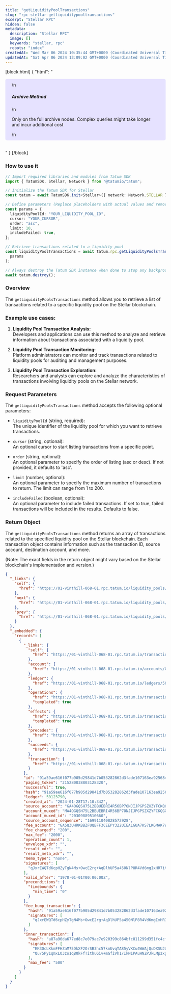 ```yaml
---
title: "getLiquidityPoolTransactions"
slug: "rpc-stellar-getliquiditypooltransactions"
excerpt: "Stellar RPC"
hidden: false
metadata: 
  description: "Stellar RPC"
  image: []
  keywords: "stellar, rpc"
  robots: "index"
createdAt: "Wed Mar 06 2024 10:35:44 GMT+0000 (Coordinated Universal Time)"
updatedAt: "Sat Apr 06 2024 13:09:02 GMT+0000 (Coordinated Universal Time)"
---
```

[block:html]
{
  "html": "<div style="padding: 10px 20px; border-radius: 5px; background-color: #e6e2ff; margin: 0 0 30px 0;">\n  <h5>Archive Method</h5>\n  <p>Only on the full archive nodes. Complex queries might take longer and incur additional cost</p>\n</div>"
}
[/block]


### How to use it

```typescript
// Import required libraries and modules from Tatum SDK
import { TatumSDK, Stellar, Network } from "@tatumio/tatum";

// Initialize the Tatum SDK for Stellar
const tatum = await TatumSDK.init<Stellar>({ network: Network.STELLAR });

// Define parameters (Replace placeholders with actual values and remove redundant)
const params = {
  liquidityPoolId: "YOUR_LIQUIDITY_POOL_ID",
  cursor: "YOUR_CURSOR",
  order: "asc",
  limit: 10,
  includeFailed: true,
};

// Retrieve transactions related to a liquidity pool
const liquidityPoolTransactions = await tatum.rpc.getLiquidityPoolsTransactions(
  params
);

// Always destroy the Tatum SDK instance when done to stop any background processes
await tatum.destroy();
```

### Overview

The `getLiquidityPoolsTransactions` method allows you to retrieve a list of transactions related to a specific liquidity pool on the Stellar blockchain.

### Example use cases:

1. **Liquidity Pool Transaction Analysis:**  
   Developers and applications can use this method to analyze and retrieve information about transactions associated with a liquidity pool.

2. **Liquidity Pool Transaction Monitoring:**  
   Platform administrators can monitor and track transactions related to liquidity pools for auditing and management purposes.

3. **Liquidity Pool Transaction Exploration:**  
   Researchers and analysts can explore and analyze the characteristics of transactions involving liquidity pools on the Stellar network.

### Request Parameters

The `getLiquidityPoolsTransactions` method accepts the following optional parameters:

- `liquidityPoolId` (string, required):  
  The unique identifier of the liquidity pool for which you want to retrieve transactions.

- `cursor` (string, optional):  
  An optional cursor to start listing transactions from a specific point.

- `order` (string, optional):  
  An optional parameter to specify the order of listing (asc or desc). If not provided, it defaults to 'asc'.

- `limit` (number, optional):  
  An optional parameter to specify the maximum number of transactions to return. The limit can range from 1 to 200.

- `includeFailed` (boolean, optional):  
  An optional parameter to include failed transactions. If set to true, failed transactions will be included in the results. Defaults to false.

### Return Object

The `getLiquidityPoolsTransactions` method returns an array of transactions related to the specified liquidity pool on the Stellar blockchain. Each transaction object contains information such as the transaction ID, source account, destination account, and more.

(Note: The exact fields in the return object might vary based on the Stellar blockchain's implementation and version.)

```json
{
  "_links": {
    "self": {
      "href": "https://01-vinthill-068-01.rpc.tatum.io/liquidity_pools/0000a8198b5e25994c1ca5b0556faeb27325ac746296944144e0a7406d501e8a/transactions?cursor=&limit=10&order=asc"
    },
    "next": {
      "href": "https://01-vinthill-068-01.rpc.tatum.io/liquidity_pools/0000a8198b5e25994c1ca5b0556faeb27325ac746296944144e0a7406d501e8a/transactions?cursor=215379467295031296&limit=10&order=asc"
    },
    "prev": {
      "href": "https://01-vinthill-068-01.rpc.tatum.io/liquidity_pools/0000a8198b5e25994c1ca5b0556faeb27325ac746296944144e0a7406d501e8a/transactions?cursor=215280038803128320&limit=10&order=desc"
    }
  },
  "_embedded": {
    "records": [
      {
        "_links": {
          "self": {
            "href": "https://01-vinthill-068-01.rpc.tatum.io/transactions/91a59ae616f077b905d29841d7b053282862d3fade107163ea9256847588ef56"
          },
          "account": {
            "href": "https://01-vinthill-068-01.rpc.tatum.io/accounts/GA4OGQSH75L2BBUEBRI4R56BP7ONJIJPGPSZXZYFCKQGXICPOXWFAU4H"
          },
          "ledger": {
            "href": "https://01-vinthill-068-01.rpc.tatum.io/ledgers/50123790"
          },
          "operations": {
            "href": "https://01-vinthill-068-01.rpc.tatum.io/transactions/91a59ae616f077b905d29841d7b053282862d3fade107163ea9256847588ef56/operations{?cursor,limit,order}",
            "templated": true
          },
          "effects": {
            "href": "https://01-vinthill-068-01.rpc.tatum.io/transactions/91a59ae616f077b905d29841d7b053282862d3fade107163ea9256847588ef56/effects{?cursor,limit,order}",
            "templated": true
          },
          "precedes": {
            "href": "https://01-vinthill-068-01.rpc.tatum.io/transactions?order=asc&cursor=215280038803128320"
          },
          "succeeds": {
            "href": "https://01-vinthill-068-01.rpc.tatum.io/transactions?order=desc&cursor=215280038803128320"
          },
          "transaction": {
            "href": "https://01-vinthill-068-01.rpc.tatum.io/transactions/91a59ae616f077b905d29841d7b053282862d3fade107163ea9256847588ef56"
          }
        },
        "id": "91a59ae616f077b905d29841d7b053282862d3fade107163ea9256847588ef56",
        "paging_token": "215280038803128320",
        "successful": true,
        "hash": "91a59ae616f077b905d29841d7b053282862d3fade107163ea9256847588ef56",
        "ledger": 50123790,
        "created_at": "2024-01-28T17:10:34Z",
        "source_account": "GA4OGQSH75L2BBUEBRI4R56BP7ONJIJPGPSZXZYFCKQGXICPOXWFAU4H",
        "account_muxed": "MA4OGQSH75L2BBUEBRI4R56BP7ONJIJPGPSZXZYFCKQGXICPOXWFAAAACJ4MHP7NAT4JQ",
        "account_muxed_id": "20309889510660",
        "source_account_sequence": "169911040828572928",
        "fee_account": "GA5Q3UHRKBBZFUQBFF3CEEPY322UIEALGUA7KS7LKGMAK7WJ4NF3W742",
        "fee_charged": "200",
        "max_fee": "2000",
        "operation_count": 1,
        "envelope_xdr": "",
        "result_xdr": "",
        "result_meta_xdr": "",
        "memo_type": "none",
        "signatures": [
          "qJxrEWQTd6cpHZyTgN4Ms+OwcE2rg+AqDlhUP5a450NlP8R4Vd6mgIxHR7ituxy9GS2W7Rl1XmqpgNCVup0kCw=="
        ],
        "valid_after": "1970-01-01T00:00:00Z",
        "preconditions": {
          "timebounds": {
            "min_time": "0"
          }
        },
        "fee_bump_transaction": {
          "hash": "91a59ae616f077b905d29841d7b053282862d3fade107163ea9256847588ef56",
          "signatures": [
            "qJxrEWQTd6cpHZyTgN4Ms+OwcE2rg+AqDlhUP5a450NlP8R4Vd6mgIxHR7ituxy9GS2W7Rl1XmqpgNCVup0kCw=="
          ]
        },
        "inner_transaction": {
          "hash": "a87a96da677ed8c7e079ac7e920399c864bfc811299d351fc4cf7b5588b1ddbd",
          "signatures": [
            "EK3OcLKkmFFHZaM75DkXF2OrSB3hc57kmUvqTA85yVKCu4WWAjQuDXSUJUczBiwKj3XMOTBUrDAJt+tYiB/YAA==",
            "Qu/5Py1qmxLO3zo1qB0kFfTithuGiv+mGfiVh1/IkN1PAuHNZPJkLMpzxgYiAYHj9vJnsgqG7IIfU5+23E1kCA=="
          ],
          "max_fee": "500"
        }
      }
    ]
  }
}
```
